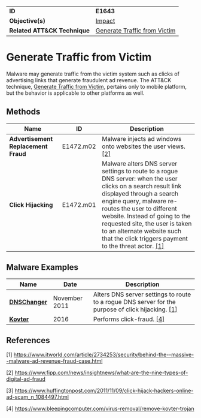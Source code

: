 |||
|---|---|
|**ID**|**E1643**|
|**Objective(s)**|[Impact](../impact)|
|**Related ATT&CK Technique**|[Generate Traffic from Victim](https://attack.mitre.org/techniques/T1643/)|


Generate Traffic from Victim
=======================================
Malware may generate traffic from the victim system such as clicks of advertising links that generate fraudulent ad revenue. The ATT&CK technique, [Generate Traffic from Victim](https://attack.mitre.org/techniques/T1643/), pertains only to mobile platform, but the behavior is applicable to other platforms as well.

Methods
-------
|Name|ID|Description|
|---|---|---|
|**Advertisement Replacement Fraud**|E1472.m02|Malware injects ad windows onto websites the user views. [[2]](#2)|
|**Click Hijacking**|E1472.m01|Malware alters DNS server settings to route to a rogue DNS server: when the user clicks on a search result link displayed through a search engine query, malware re-routes the user to different website. Instead of going to the requested site, the user is taken to an alternate website such that the click triggers payment to the threat actor. [[1]](#1)|

Malware Examples
----------------
|Name|Date|Description|
|---|---|---|
|[**DNSChanger**](../xample-malware/dnschanger.md)|November 2011|Alters DNS server settings to route to a rogue DNS server for the purpose of click hijacking. [[1]](#1)|
|[**Kovter**](../xample-malware/kovter.md)|2016|Performs click-fraud. [[4]](#4)|

References
----------
<a name="1">[1]</a> https://www.itworld.com/article/2734253/security/behind-the--massive--malware-ad-revenue-fraud-case.html

<a name="2">[2]</a> https://www.fipp.com/news/insightnews/what-are-the-nine-types-of-digital-ad-fraud

<a name="3">[3]</a> https://www.huffingtonpost.com/2011/11/09/click-hijack-hackers-online-ad-scam_n_1084497.html

<a name="4">[4]</a> https://www.bleepingcomputer.com/virus-removal/remove-kovter-trojan
